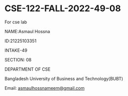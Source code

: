 # CSE-122-FALL-2022-49-08
For cse lab

NAME:Asmaul Hossna 

ID:21225103351

INTAKE-49

SECTION: 08

DEPARTMENT OF CSE

Bangladesh University of Business and Technology(BUBT)

Email: asmaulhossnameem@gmail.com

